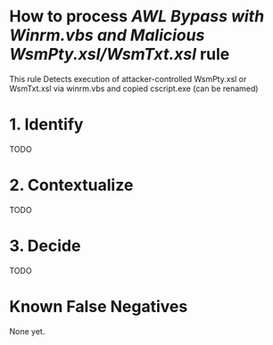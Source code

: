 # How to process *AWL Bypass with Winrm.vbs and Malicious WsmPty.xsl/WsmTxt.xsl* rule
This rule Detects execution of attacker-controlled WsmPty.xsl or WsmTxt.xsl via winrm.vbs and copied cscript.exe (can be renamed)

# 1. Identify
TODO

# 2. Contextualize
TODO

# 3. Decide
TODO

# Known False Negatives
None yet.
